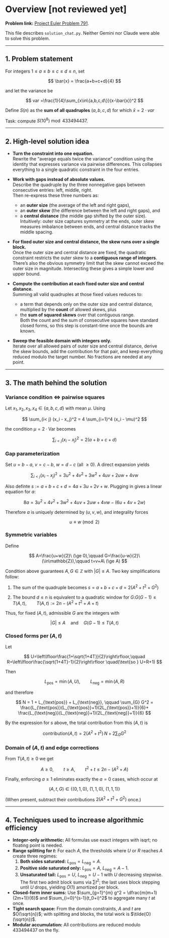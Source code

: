 # Overview [not reviewed yet]

**Problem link:** [Project Euler Problem 791](https://projecteuler.net/problem=791).

This file describes `solution_chat.py`. Neither Gemini nor Claude were able to solve this problem.

---

## 1. Problem statement

For integers $1 \le a \le b \le c \le d \le n$, set

$$
\bar{x} = \frac{a+b+c+d}{4}
$$

and let the variance be

$$
var =\frac{1}{4}\sum_{x\in\{a,b,c,d\}}(x-\bar{x})^2
$$

Define $S(n)$ as the **sum of all quadruples** $(a,b,c,d)$ for which $\bar{x} = 2\cdot var$

Task: compute $S(10^8) \bmod 433494437$.

---

## 2. High‑level solution idea

- **Turn the constraint into one equation.**  
  Rewrite the “average equals twice the variance” condition using the identity that expresses variance via pairwise differences. This collapses everything to a single quadratic constraint in the four entries.

- **Work with gaps instead of absolute values.**  
  Describe the quadruple by the three nonnegative gaps between consecutive entries: left, middle, right.  
  Then re-express these three numbers as:
  - an **outer size** (the average of the left and right gaps),
  - an **outer skew** (the difference between the left and right gaps), and
  - a **central distance** (the middle gap shifted by the outer size).
  Intuitively: outer size captures symmetry at the ends, outer skew measures imbalance between ends, and central distance tracks the middle spacing.

- **For fixed outer size and central distance, the skew runs over a single block.**  
  Once the outer size and central distance are fixed, the quadratic constraint restricts the outer skew to a **contiguous range of integers**. There’s also the obvious symmetry limit that the skew cannot exceed the outer size in magnitude. Intersecting these gives a simple lower and upper bound.

- **Compute the contribution at each fixed outer size and central distance.**  
  Summing all valid quadruples at those fixed values reduces to:
  - a term that depends only on the outer size and central distance, multiplied by the **count** of allowed skews, plus
  - the **sum of squared skews** over that contiguous range.  
  Both the count and the sum of consecutive squares have standard closed forms, so this step is constant-time once the bounds are known.

- **Sweep the feasible domain with integers only.**  
  Iterate over all allowed pairs of outer size and central distance, derive the skew bounds, add the contribution for that pair, and keep everything reduced modulo the target number. No fractions are needed at any point.

---

## 3. The math behind the solution

### Variance condition $\Longleftrightarrow$ pairwise squares
Let $x_1,x_2,x_3,x_4\in\{a,b,c,d\}$ with mean $\mu$. Using

$$
\sum_{i< j} (x_i - x_j)^2 = 4 \sum_{i=1}^4 (x_i - \mu)^2
$$

the condition $\mu = 2\cdot \mathrm{Var}$ becomes

$$
\sum_{i< j}(x_i-x_j)^2 = 2(a+b+c+d)
$$

### Gap parameterization
Set $u=b-a$, $v=c-b$, $w=d-c$ (all $\ge 0$). A direct expansion yields

$$
\sum_{i< j}(x_i-x_j)^2
= 3u^2 + 4v^2 + 3w^2 + 4uv + 2uw + 4vw
$$

Also definte $s:=a+b+c+d = 4a+3u+2v+w$. Plugging in gives a linear equation for $a$:

$$
8a = 3u^2+4v^2+3w^2+4uv+2uw+4vw - (6u+4v+2w)
$$

Therefore $a$ is uniquely determined by $(u,v,w)$, and integrality forces

$$
u \equiv w \pmod{2}
$$

### Symmetric variables
Define

$$
A=\frac{u+w}{2}\ (\ge 0),\qquad G=\frac{u-w}{2}\ (\in\mathbb{Z}),\qquad t=v+A\ (\ge A)
$$

Condition above guarantees $A,G\in\mathbb{Z}$ with $|G|\le A$. Two key simplifications follow:

1. The sum of the quadruple becomes $s = a+b+c+d = 2\big(A^2 + t^2 + G^2\big)$

2. The bound $d\le n$ is equivalent to a quadratic window for $G$:$G(G-1) \le T(A,t), \qquad T(A,t) := 2n - \big(A^2 + t^2 + A + t\big)$

Thus, for fixed $(A,t)$, admissible $G$ are the integers with

$$
|G|\le A \quad\text{and}\quad G(G-1)\le T(A,t)
$$

### Closed forms per $(A,t)$
Let

$$
U=\left\lfloor\frac{1+\sqrt{1+4T}}{2}\right\rfloor,\qquad
R=\left\lfloor\frac{\sqrt{1+4T}-1}{2}\right\rfloor \quad(\text{so } U=R+1)
$$

Then

$$
L_{\text{pos}}=\min(A,U),\qquad L_{\text{neg}}=\min(A,R)
$$

and therefore

$$
N = 1 + L_{\text{pos}} + L_{\text{neg}}, \qquad \sum_{G} G^2 = \frac{L_{\text{pos}}(L_{\text{pos}}+1)(2L_{\text{pos}}+1)}{6}+ \frac{L_{\text{neg}}(L_{\text{neg}}+1)(2L_{\text{neg}}+1)}{6}
$$

By the expression for $s$ above, the total contribution from this $(A,t)$ is

$$
\text{contribution}(A,t)=2\big(A^2+t^2\big)\,N + 2\sum_{G} G^2
$$

### Domain of $(A,t)$ and edge corrections
From $T(A,t)\ge 0$ we get

$$
A\ge 0,\qquad t\ge A,\qquad t^2+t \le 2n - (A^2 + A)
$$

Finally, enforcing $a\ge 1$ eliminates exactly the $a=0$ cases, which occur at

$$
(A,t,G)\in \{(0,1,0),\ (1,1,0),\ (1,1,1)\}
$$

(When present, subtract their contributions $2\big(A^2+t^2+G^2\big)$ once.)

---

## 4. Techniques used to increase algorithmic efficiency

- **Integer‑only arithmetic:** All formulas use exact integers with $\mathrm{isqrt}$; no floating point is needed.
- **Range splitting for $t$:** For each $A$, the thresholds where $U$ or $R$ reaches $A$ create three regimes:
  1. **Both sides saturated:** $L_{\text{pos}}=L_{\text{neg}}=A$.
  2. **Positive side saturated only:** $L_{\text{pos}}=A$, $L_{\text{neg}}=A-1$.
  3. **Unsaturated tail:** $L_{\text{pos}}=U$, $L_{\text{neg}}=U-1$ with $U$ decreasing stepwise.
  The first two admit block sums via $\sum t^2$; the last uses block stepping until $U$ drops, yielding $O(1)$ amortized per block.
- **Closed‑form inner sums:** Use $\sum_{g=1}^{m} g^2 = \dfrac{m(m+1)(2m+1)}{6}$ and $\sum_{i=0}^{s-1}(t_0+i)^2$ to aggregate many $t$ at once.
- **Tight search space:** From the domain constraints, $A$ and $t$ are $O(\sqrt{n})$; with splitting and blocks, the total work is $\tilde{O}(\sqrt{n})$.
- **Modular accumulation:** All contributions are reduced modulo $433494437$ on the fly.
